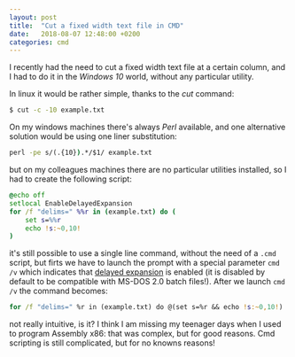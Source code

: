 ```yaml
---
layout: post
title:  "Cut a fixed width text file in CMD"
date:   2018-08-07 12:48:00 +0200
categories: cmd
---
```

I recently had the need to cut a fixed width text file at a certain column, and I had to do it in the *Windows 10*
world, without any particular utility.

In linux it would be rather simple, thanks to the *cut* command:

````bash
$ cut -c -10 example.txt

````

On my windows machines there's always *Perl* available, and one alternative solution would be using one liner substitution:

````cmd
perl -pe s/(.{10}).*/$1/ example.txt
````

but on my colleagues machines there are no particular utilities installed, so I had to create the following script:

````cmd
@echo off
setlocal EnableDelayedExpansion
for /f "delims=" %%r in (example.txt) do (
	set s=%%r
	echo !s:~0,10!
)
````

it's still possible to use a single line command, without the need of a `.cmd` script, but firts we have to launch
the prompt with a special parameter `cmd /v` which indicates that [delayed expansion](https://ss64.com/nt/delayedexpansion.html) is enabled (it is disabled by default
to be compatible with MS-DOS 2.0 batch files!). After we launch `cmd /v` the command becomes:

````cmd
for /f "delims=" %r in (example.txt) do @(set s=%r && echo !s:~0,10!)
````

not really intuitive, is it? I think I am missing my teenager days when I used to program Assembly x86: that was complex,
but for good reasons. Cmd scripting is still complicated, but for no knowns reasons!
